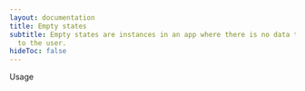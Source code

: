 ```yaml
---
layout: documentation
title: Empty states
subtitle: Empty states are instances in an app where there is no data to display
  to the user.
hideToc: false
---
```

Usage